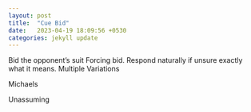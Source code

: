 ```yaml
---
layout: post
title:  "Cue Bid"
date:   2023-04-19 18:09:56 +0530
categories: jekyll update
---
```


Bid the opponent’s suit
Forcing bid. Respond naturally if unsure exactly what it means.
Multiple Variations


Michaels

Unassuming




